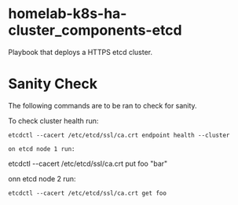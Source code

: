 # homelab-k8s-ha-cluster_components-etcd
Playbook that deploys a HTTPS etcd cluster.

# Sanity Check

The following commands are to be ran to check for sanity.

To check cluster health run:

```
etcdctl --cacert /etc/etcd/ssl/ca.crt endpoint health --cluster

on etcd node 1 run:

```
etcdctl --cacert /etc/etcd/ssl/ca.crt put foo "bar"

onn etcd node 2 run:

```
etcdctl --cacert /etc/etcd/ssl/ca.crt get foo

